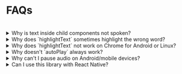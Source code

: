 # FAQs

<br />

<details>
<summary>Why is text inside child components not spoken?</summary>
<p>This happens because <a href="https://react.dev/reference/react/Children#children-map-caveats" target="_blank">`Children.map`</a> does not traverse the children of React elements.</p>
<blockquote>
<p><strong>React elements and their children aren't rendered or traversed.</strong></p>
</blockquote>
<p>To resolve this, pass the text directly as a prop or as a child of the `<Speech>` component (or when using the `useSpeech` hook).</p>
</details>

<details>
<summary>Why does `highlightText` sometimes highlight the wrong word?</summary>
<p>The <a href="https://developer.mozilla.org/en-US/docs/Web/API/SpeechSynthesisUtterance/boundary_event">`SpeechSynthesisUtterance` boundary event</a> may provide inaccurate word boundaries for certain combinations of `text`, `lang`, or `voice`. This causes the highlight to mismatch the spoken word.</p>
<p>To fix this, try different voices or languages to find the most compatible option for your text.</p>
</details>

<details>
<summary>Why does `highlightText` not work on Chrome for Android or Linux?</summary>
<p>Chrome on Android and Linux lacks support for the `boundary` event when using network-based voices. This is a known limitation documented by the Chromium team, and they have <a href="https://bugs.chromium.org/p/chromium/issues/detail?id=521666#c7" target="_blank">no plans to fix it</a>.</p>
<p>Consider using a different browser or operating system where `boundary` events are supported.</p>
</details>

<details>
<summary>Why doesn't `autoPlay` always work?</summary>
<p>Most modern browsers block `SpeechSynthesis.speak()` from running automatically unless the user interacts with the page (e.g., clicking or pressing a key). This is a security measure to prevent unwanted audio playback.</p>
<p>For more details, see <a href="https://stackoverflow.com/questions/54265423/javascript-speechsynthesis-speak-without-user-activation-is-no-longer-allowed" target="_blank">this discussion on Stack Overflow</a>.</p>
</details>

<details>
<summary>Why can't I pause audio on Android/mobile devices?</summary>
<p>The <a href="https://developer.mozilla.org/en-US/docs/Web/API/SpeechSynthesis/pause#browser_compatibility" target="_blank">`SpeechSynthesis.pause()`</a> function does not work as expected on mobile devices. On these platforms, calling `pause()` ends the current utterance, behaving like `cancel()`.</p>
<p>If you're using the `<Speech>` component, set the `useStopOverPause` prop to `true` for mobile devices. For custom controls with the `useSpeech` hook, avoid exposing a pause option and provide only stop functionality instead.</p>
</details>

<details>
<summary>Can I use this library with React Native?</summary>
<p>No, this library is not compatible with React Native because it relies on the <a href="https://developer.mozilla.org/en-US/docs/Web/API/Web_Speech_API" target="_blank">`WebSpeechAPI`</a>, which is only available in browsers.</p>
<p>For React Native applications, explore alternative TTS libraries available on npm to find one that fits your requirements.</p>
</details>
